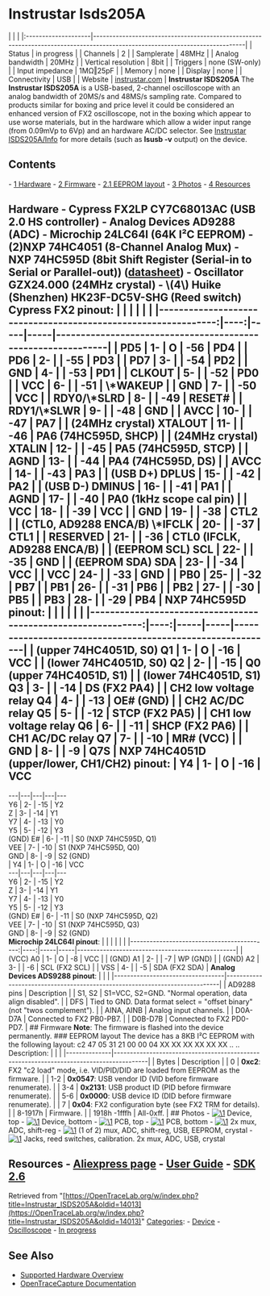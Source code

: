 # Instrustar Isds205A

| | | |:--------------------|-----------------------------------------------------------------------------------------------------------------------------| | Status | in progress | | Channels | 2 | | Samplerate | 48MHz | | Analog bandwidth | 20MHz | | Vertical resolution | 8bit | | Triggers | none (SW-only) | | Input impedance | 1MΩ‖25pF | | Memory | none | | Display | none | | Connectivity | USB | | Website | [instrustar.com](http://english.instrustar.com/product_detail.asp?nid=1556) | **Instrustar ISDS205A** The **Instrustar ISDS205A** is a USB-based, 2-channel oscilloscope with an analog bandwidth of 20MS/s and 48MS/s sampling rate. Compared to products similar for boxing and price level it could be considered an enhanced version of FX2 oscilloscope, not in the boxing which appear to use worse materials, but in the hardware which allow a wider input range (from 0.09mVp to 6Vp) and an hardware AC/DC selector. See [Instrustar ISDS205A/Info](Instrustar_ISDS205A/Info.html "Instrustar ISDS205A/Info") for more details (such as **lsusb -v** output) on the device. 
## Contents 
\- [1 Hardware](Instrustar_ISDS205A.html#Hardware) \- [2 Firmware](Instrustar_ISDS205A.html#Firmware) \- [2.1 EEPROM layout](Instrustar_ISDS205A.html#EEPROM_layout) \- [3 Photos](Instrustar_ISDS205A.html#Photos) \- [4 Resources](Instrustar_ISDS205A.html#Resources) 
## Hardware \- Cypress FX2LP CY7C68013AC (USB 2.0 HS controller) \- Analog Devices AD9288 (ADC) \- Microchip 24LC64I (64K I²C EEPROM) \- (2)NXP 74HC4051 (8-Channel Analog Mux) \- NXP 74HC595D (8bit Shift Register (Serial-in to Serial or Parallel-out)) ([datasheet](https://assets.nexperia.com/documents/data_sheet/74HC_HCT595.pdf)) \- Oscillator GZX24.000 (24MHz crystal) \- \\(4\\) Huike (Shenzhen) HK23F-DC5V-SHG (Reed switch) **Cypress FX2 pinout:**  | | | | | | |--------------------------------------------------------------:|----:|-----|-----|-------------------------------------------------------------| | PD5 | 1- | O | -56 | PD4 | | PD6 | 2- | | -55 | PD3 | | PD7 | 3- | | -54 | PD2 | | GND | 4- | | -53 | PD1 | | CLKOUT | 5- | | -52 | PD0 | | VCC | 6- | | -51 | \\*WAKEUP | | GND | 7- | | -50 | VCC | | RDY0/\\*SLRD | 8- | | -49 | RESET# | | RDY1/\\*SLWR | 9- | | -48 | GND | | AVCC | 10- | | -47 | PA7 | | (24MHz crystal) XTALOUT | 11- | | -46 | PA6 (74HC595D, SHCP) | | (24MHz crystal) XTALIN | 12- | | -45 | PA5 (74HC595D, STCP) | | AGND | 13- | | -44 | PA4 (74HC595D, DS) | | AVCC | 14- | | -43 | PA3 | | (USB D+) DPLUS | 15- | | -42 | PA2 | | (USB D-) DMINUS | 16- | | -41 | PA1 | | AGND | 17- | | -40 | PA0 (1kHz scope cal pin) | | VCC | 18- | | -39 | VCC | | GND | 19- | | -38 | CTL2 | | (CTL0, AD9288 ENCA/B) \\*IFCLK | 20- | | -37 | CTL1 | | RESERVED | 21- | | -36 | CTL0 (IFCLK, AD9288 ENCA/B) | | (EEPROM SCL) SCL | 22- | | -35 | GND | | (EEPROM SDA) SDA | 23- | | -34 | VCC | | VCC | 24- | | -33 | GND | | PB0 | 25- | | -32 | PB7 | | PB1 | 26- | | -31 | PB6 | | PB2 | 27- | | -30 | PB5 | | PB3 | 28- | | -29 | PB4 |  **NXP 74HC595D pinout**:  | | | | | | |-------------------------------------------------------------:|----:|-----|-----|-----------------------------------------------------------| | (upper 74HC4051D, S0) Q1 | 1- | O | -16 | VCC | | (lower 74HC4051D, S0) Q2 | 2- | | -15 | Q0 (upper 74HC4051D, S1) | | (lower 74HC4051D, S1) Q3 | 3- | | -14 | DS (FX2 PA4) | | CH2 low voltage relay Q4 | 4- | | -13 | OE# (GND) | | CH2 AC/DC relay Q5 | 5- | | -12 | STCP (FX2 PA5) | | CH1 low voltage relay Q6 | 6- | | -11 | SHCP (FX2 PA6) | | CH1 AC/DC relay Q7 | 7- | | -10 | MR# (VCC) | | GND | 8- | | -9 | Q7S |  **NXP 74HC4051D (upper/lower, CH1/CH2) pinout**:  | Y4 | 1- |  O | -16 | VCC  
---|---|---|---|---  
Y6 | 2- | -15 | Y2  
Z | 3- | -14 | Y1  
Y7 | 4- | -13 | Y0  
Y5 | 5- | -12 | Y3  
(GND) E# | 6- | -11 | S0 (NXP 74HC595D, Q1)  
VEE | 7- | -10 | S1 (NXP 74HC595D, Q0)  
GND | 8- | -9 | S2 (GND)  
| Y4 | 1- |  O | -16 | VCC  
---|---|---|---|---  
Y6 | 2- | -15 | Y2  
Z | 3- | -14 | Y1  
Y7 | 4- | -13 | Y0  
Y5 | 5- | -12 | Y3  
(GND) E# | 6- | -11 | S0 (NXP 74HC595D, Q2)  
VEE | 7- | -10 | S1 (NXP 74HC595D, Q3)  
GND | 8- | -9 | S2 (GND)  
**Microchip 24LC64I pinout**:  | | | | | | |-------------------------------------------:|----:|-----|-----|-------------------------------------------------| | (VCC) A0 | 1- | O | -8 | VCC | | (GND) A1 | 2- | | -7 | WP (GND) | | (GND) A2 | 3- | | -6 | SCL (FX2 SCL) | | VSS | 4- | | -5 | SDA (FX2 SDA) |  **Analog Devices ADS9288 pinout**: | | | |----------------------------------|----------------------------------------------------------------------------| | AD9288 pins | Description | | S1, S2 | S1=VCC, S2=GND. "Normal operation, data align disabled". | | DFS | Tied to GND. Data format select = "offset binary" (not "twos complement"). | | AINA, AINB | Analog input channels. | | D0A-D7A | Connected to FX2 PB0-PB7. | | D0B-D7B | Connected to FX2 PD0-PD7. | ## Firmware **Note**: The firmware is flashed into the device permanently. ### EEPROM layout The device has a 8KB I²C EEPROM with the following layout: c2 47 05 31 21 00 00 04 XX XX XX XX XX XX .. .. Description: | | | |--------------|----------------------------------------------------------------------------------------| | Bytes | Description | | 0 | **0xc2**: FX2 "c2 load" mode, i.e. VID/PID/DID are loaded from EEPROM as the firmware. | | 1-2 | **0x0547**: USB vendor ID (VID before firmware renumerate). | | 3-4 | **0x2131**: USB product ID (PID before firmware renumerate). | | 5-6 | **0x0000**: USB device ID (DID before firmware renumerate). | | 7 | **0x04**: FX2 configuration byte (see FX2 TRM for details). | | 8-1917h | Firmware. | | 1918h -1fffh | All-0xff. | ## Photos \- 
[![\1](../../assets/hardware/general/\2)](./File:Instrustar-IDS205A_CaseFront.jpg.html)
Device, top
\- 
[![\1](../../assets/hardware/general/\2)](./File:Instrustar-IDS205A_CaseBack.jpg.html)
Device, bottom
\- 
[![\1](../../assets/hardware/general/\2)](./File:Instrustar-IDS205A_PCBfront.jpg.html)
PCB, top
\- 
[![\1](../../assets/hardware/general/\2)](./File:Instrustar-IDS205A_PCBback.jpg.html)
PCB, bottom
\- 
[![\1](../../assets/hardware/general/\2)](./File:Instrustar-IDS205A_IC1.jpg.html)
2x mux, ADC, shift-reg
\- 
[![\1](../../assets/hardware/general/\2)](./File:Instrustar-IDS205A_IC2.jpg.html)
(1 of 2) mux, ADC, shift-reg, USB, EEPROM, crystal
\- 
[![\1](../../assets/hardware/general/\2)](./File:Instrustar-IDS205A_IC3.jpg.html)
Jacks, reed switches, calibration. 2x mux, ADC, USB, crystal
## Resources \- [Aliexpress page](http://www.aliexpress.com/item/ISDS205A-Virtual-PC-USB-oscilloscope-2CH-20-MHz-48MSa-s-FFT-analyzer-Data-Logger/32374001270.html) \- [User Guide](http://instrustar.com/upload/user%20guide/ISDS205%20User%20Guide.pdf) \- [SDK 2.6](http://instrustar.com/instrustar_com/upload/software/SDK%202.6.zip)
Retrieved from "[https://OpenTraceLab.org/w/index.php?title=Instrustar_ISDS205A&oldid=14013](https://OpenTraceLab.org/w/index.php?title=Instrustar_ISDS205A&oldid=14013)" 
[Categories](specialcategories-specialcategories.md): \- [Device](./Category:Device.html "Category:Device") \- [Oscilloscope](./Category:Oscilloscope.html "Category:Oscilloscope") \- [In progress](./Category:In_progress.html "Category:In progress")

## See Also
- [Supported Hardware Overview](../supported-hardware.md)
- [OpenTraceCapture Documentation](../../opentracecapture/overview.md)

